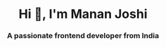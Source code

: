 <h1 align="center">Hi 👋, I'm Manan Joshi</h1>
<h3 align="center">A passionate frontend developer from India</h3>
